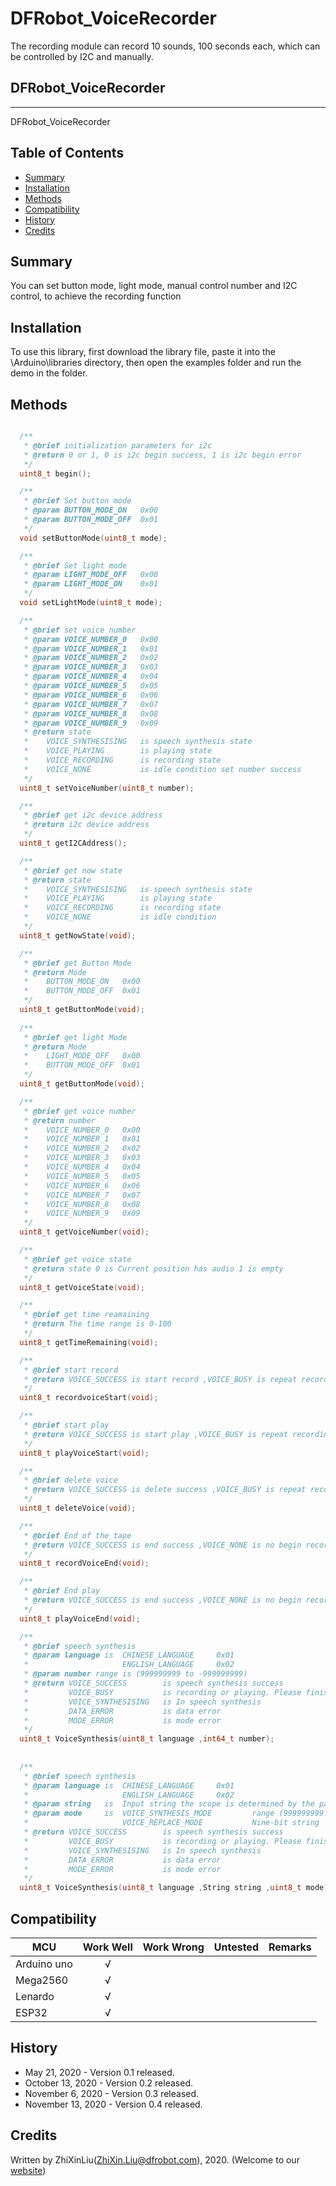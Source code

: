 # DFRobot_VoiceRecorder
The recording module can record 10 sounds, 100 seconds each, which can be controlled by I2C and manually.

## DFRobot_VoiceRecorder
---------------------------------------------------------
DFRobot_VoiceRecorder


## Table of Contents

* [Summary](#Summary)
* [Installation](#installation)
* [Methods](#methods)
* [Compatibility](#compatibility)
* [History](#history)
* [Credits](#credits)

<snippet>
<content>


## Summary

You can set button mode, light mode, manual control number and I2C control, to achieve the recording function

## Installation

To use this library, first download the library file, paste it into the \Arduino\libraries directory, then open the examples folder and run the demo in the folder.

## Methods

```C++

  /**
   * @brief initialization parameters for i2c
   * @return 0 or 1, 0 is i2c begin success, 1 is i2c begin error
   */
  uint8_t begin();

  /**
   * @brief Set button mode
   * @param BUTTON_MODE_ON   0x00
   * @param BUTTON_MODE_OFF  0x01
   */
  void setButtonMode(uint8_t mode);

  /**
   * @brief Set light mode
   * @param LIGHT_MODE_OFF   0x00
   * @param LIGHT_MODE_ON    0x01
   */
  void setLightMode(uint8_t mode);

  /**
   * @brief set voice number
   * @param VOICE_NUMBER_0   0x00
   * @param VOICE_NUMBER_1   0x01
   * @param VOICE_NUMBER_2   0x02
   * @param VOICE_NUMBER_3   0x03
   * @param VOICE_NUMBER_4   0x04
   * @param VOICE_NUMBER_5   0x05
   * @param VOICE_NUMBER_6   0x06
   * @param VOICE_NUMBER_7   0x07
   * @param VOICE_NUMBER_8   0x08
   * @param VOICE_NUMBER_9   0x09
   * @return state
   *    VOICE_SYNTHESISING   is speech synthesis state
   *    VOICE_PLAYING        is playing state
   *    VOICE_RECORDING      is recording state
   *    VOICE_NONE           is idle condition set number success
   */
  uint8_t setVoiceNumber(uint8_t number);

  /**
   * @brief get i2c device address
   * @return i2c device address
   */
  uint8_t getI2CAddress();

  /**
   * @brief get now state
   * @return state
   *    VOICE_SYNTHESISING   is speech synthesis state
   *    VOICE_PLAYING        is playing state
   *    VOICE_RECORDING      is recording state
   *    VOICE_NONE           is idle condition
   */
  uint8_t getNowState(void);

  /**
   * @brief get Button Mode
   * @return Mode 
   *    BUTTON_MODE_ON   0x00
   *    BUTTON_MODE_OFF  0x01
   */
  uint8_t getButtonMode(void);
  
  /**
   * @brief get light Mode
   * @return Mode 
   *    LIGHT_MODE_OFF   0x00
   *    BUTTON_MODE_OFF  0x01
   */
  uint8_t getButtonMode(void);

  /**
   * @brief get voice number
   * @return number 
   *    VOICE_NUMBER_0   0x00
   *    VOICE_NUMBER_1   0x01
   *    VOICE_NUMBER_2   0x02
   *    VOICE_NUMBER_3   0x03
   *    VOICE_NUMBER_4   0x04
   *    VOICE_NUMBER_5   0x05
   *    VOICE_NUMBER_6   0x06
   *    VOICE_NUMBER_7   0x07
   *    VOICE_NUMBER_8   0x08
   *    VOICE_NUMBER_9   0x09
   */
  uint8_t getVoiceNumber(void);

  /**
   * @brief get voice state
   * @return state 0 is Current position has audio 1 is empty
   */
  uint8_t getVoiceState(void);

  /**
   * @brief get time reamaining
   * @return The time range is 0-100
   */
  uint8_t getTimeRemaining(void);

  /**
   * @brief start record
   * @return VOICE_SUCCESS is start record ,VOICE_BUSY is repeat recording or playback,VOICE_NONE is Audio already exists, delete and record
   */
  uint8_t recordvoiceStart(void);

  /**
   * @brief start play
   * @return VOICE_SUCCESS is start play ,VOICE_BUSY is repeat recording or playback,VOICE_NONE is no songs in the current number
   */
  uint8_t playVoiceStart(void);

  /**
   * @brief delete voice
   * @return VOICE_SUCCESS is delete success ,VOICE_BUSY is repeat recording or playback,VOICE_NONE is no songs in the current number
   */
  uint8_t deleteVoice(void);

  /**
   * @brief End of the tape
   * @return VOICE_SUCCESS is end success ,VOICE_NONE is no begin record
   */
  uint8_t recordVoiceEnd(void);

  /**
   * @brief End play
   * @return VOICE_SUCCESS is end success ,VOICE_NONE is no begin record
   */
  uint8_t playVoiceEnd(void);

  /**
   * @brief speech synthesis
   * @param language is  CHINESE_LANGUAGE     0x01
   *                     ENGLISH_LANGUAGE     0x02
   * @param number range is (999999999 to -999999999)
   * @return VOICE_SUCCESS        is speech synthesis success
   *         VOICE_BUSY           is recording or playing. Please finish recording or playing first
   *         VOICE_SYNTHESISING   is In speech synthesis
   *         DATA_ERROR           is data error
   *         MODE_ERROR           is mode error
   */
  uint8_t VoiceSynthesis(uint8_t language ,int64_t number);
  
  
  /**
   * @brief speech synthesis
   * @param language is  CHINESE_LANGUAGE     0x01
   *                     ENGLISH_LANGUAGE     0x02
   * @param string   is  Input string the scope is determined by the pattern
   * @param mode     is  VOICE_SYNTHESIS_MODE         range (999999999.999999999  to  -999999999.999999999)
   *                     VOICE_REPLACE_MODE           Nine-bit string
   * @return VOICE_SUCCESS        is speech synthesis success
   *         VOICE_BUSY           is recording or playing. Please finish recording or playing first
   *         VOICE_SYNTHESISING   is In speech synthesis
   *         DATA_ERROR           is data error
   *         MODE_ERROR           is mode error
   */
  uint8_t VoiceSynthesis(uint8_t language ,String string ,uint8_t mode);
```
## Compatibility

MCU                | Work Well | Work Wrong | Untested  | Remarks
------------------ | :----------: | :----------: | :---------: | -----
Arduino uno        |      √       |              |             | 
Mega2560           |      √       |              |             | 
Lenardo            |      √       |              |             | 
ESP32              |      √       |              |             | 

## History

-  May      21, 2020 - Version 0.1 released.
-  October  13, 2020 - Version 0.2 released.
-  November 6,  2020 - Version 0.3 released.
-  November 13, 2020 - Version 0.4 released.

## Credits

Written by ZhiXinLiu(ZhiXin.Liu@dfrobot.com), 2020. (Welcome to our [website](https://www.dfrobot.com/))